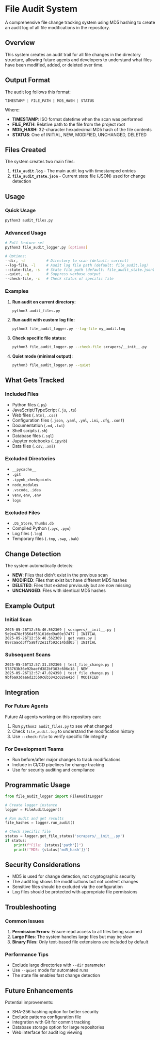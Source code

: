 # File Audit System

A comprehensive file change tracking system using MD5 hashing to create an audit log of all file modifications in the repository.

## Overview

This system creates an audit trail for all file changes in the directory structure, allowing future agents and developers to understand what files have been modified, added, or deleted over time.

## Output Format

The audit log follows this format:
```
TIMESTAMP | FILE_PATH | MD5_HASH | STATUS
```

Where:
- **TIMESTAMP**: ISO format datetime when the scan was performed
- **FILE_PATH**: Relative path to the file from the project root
- **MD5_HASH**: 32-character hexadecimal MD5 hash of the file contents
- **STATUS**: One of INITIAL, NEW, MODIFIED, UNCHANGED, DELETED

## Files Created

The system creates two main files:

1. **`file_audit.log`** - The main audit log with timestamped entries
2. **`file_audit_state.json`** - Current state file (JSON) used for change detection

## Usage

### Quick Usage
```bash
python3 audit_files.py
```

### Advanced Usage
```bash
# Full feature set
python3 file_audit_logger.py [options]

# Options:
--dir, -d          # Directory to scan (default: current)
--log-file, -l     # Audit log file path (default: file_audit.log)
--state-file, -s   # State file path (default: file_audit_state.json)
--quiet, -q        # Suppress verbose output
--check-file, -c   # Check status of specific file
```

### Examples

1. **Run audit on current directory:**
   ```bash
   python3 audit_files.py
   ```

2. **Run audit with custom log file:**
   ```bash
   python3 file_audit_logger.py --log-file my_audit.log
   ```

3. **Check specific file status:**
   ```bash
   python3 file_audit_logger.py --check-file scrapers/__init__.py
   ```

4. **Quiet mode (minimal output):**
   ```bash
   python3 file_audit_logger.py --quiet
   ```

## What Gets Tracked

### Included Files
- Python files (`.py`)
- JavaScript/TypeScript (`.js`, `.ts`)
- Web files (`.html`, `.css`)
- Configuration files (`.json`, `.yaml`, `.yml`, `.ini`, `.cfg`, `.conf`)
- Documentation (`.md`, `.txt`)
- Shell scripts (`.sh`)
- Database files (`.sql`)
- Jupyter notebooks (`.ipynb`)
- Data files (`.csv`, `.xml`)

### Excluded Directories
- `__pycache__`
- `.git`
- `.ipynb_checkpoints`
- `node_modules`
- `.vscode`, `.idea`
- `venv`, `env`, `.env`
- `logs`

### Excluded Files
- `.DS_Store`, `Thumbs.db`
- Compiled Python (`.pyc`, `.pyo`)
- Log files (`.log`)
- Temporary files (`.tmp`, `.swp`, `.bak`)

## Change Detection

The system automatically detects:

- **NEW**: Files that didn't exist in the previous scan
- **MODIFIED**: Files that exist but have different MD5 hashes
- **DELETED**: Files that existed previously but are now missing
- **UNCHANGED**: Files with identical MD5 hashes

## Example Output

### Initial Scan
```
2025-05-26T12:56:46.562369 | scrapers/__init__.py | 5e9e470cf3564f58101ded9a60e37477 | INITIAL
2025-05-26T12:56:46.562369 | get_vans.py | 097caacd3ff5a8f72e11f592c14bdd05 | INITIAL
```

### Subsequent Scans
```
2025-05-26T12:57:31.392366 | test_file_change.py | 578763b36e92baefd382bf303c606c18 | NEW
2025-05-26T12:57:47.024390 | test_file_change.py | 9bf6a93daa6d235b0c6b5042c026e42d | MODIFIED
```

## Integration

### For Future Agents
Future AI agents working on this repository can:

1. Run `python3 audit_files.py` to see what changed
2. Check `file_audit.log` to understand the modification history
3. Use `--check-file` to verify specific file integrity

### For Development Teams
- Run before/after major changes to track modifications
- Include in CI/CD pipelines for change tracking
- Use for security auditing and compliance

## Programmatic Usage

```python
from file_audit_logger import FileAuditLogger

# Create logger instance
logger = FileAuditLogger()

# Run audit and get results
file_hashes = logger.run_audit()

# Check specific file
status = logger.get_file_status('scrapers/__init__.py')
if status:
    print(f"File: {status['path']}")
    print(f"MD5: {status['md5_hash']}")
```

## Security Considerations

- MD5 is used for change detection, not cryptographic security
- The audit log shows file modifications but not content changes
- Sensitive files should be excluded via the configuration
- Log files should be protected with appropriate file permissions

## Troubleshooting

### Common Issues

1. **Permission Errors**: Ensure read access to all files being scanned
2. **Large Files**: The system handles large files but may be slow
3. **Binary Files**: Only text-based file extensions are included by default

### Performance Tips

- Exclude large directories with `--dir` parameter
- Use `--quiet` mode for automated runs
- The state file enables fast change detection

## Future Enhancements

Potential improvements:
- SHA-256 hashing option for better security
- Exclude patterns configuration file
- Integration with Git for commit tracking
- Database storage option for large repositories
- Web interface for audit log viewing 

